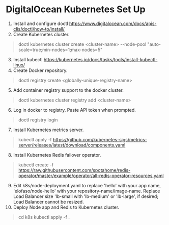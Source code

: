 # DigitalOcean Kubernetes Set Up
1. Install and configure doctl https://www.digitalocean.com/docs/apis-clis/doctl/how-to/install/
2. Create Kubernetes cluster.
>doctl kubernetes cluster create \<cluster-name\> --node-pool "auto-scale=true;min-nodes=1;max-nodes=5"
3. Install kubectl https://kubernetes.io/docs/tasks/tools/install-kubectl-linux/
4. Create Docker repository.
>doctl registry create \<globally-unique-registry-name\>
5. Add container registry support to the docker cluster.
>doctl kubernetes cluster registry add \<cluster-name\> 
6. Log in docker to registry. Paste API token when prompted.
>doctl registry login
7. Install Kubernetes metrics server.
>kubectl apply -f https://github.com/kubernetes-sigs/metrics-server/releases/latest/download/components.yaml
8. Install Kubernetes Redis failover operator.
>kubectl create -f https://raw.githubusercontent.com/spotahome/redis-operator/master/example/operator/all-redis-operator-resources.yaml
9. Edit k8s/node-deployment.yaml to replace 'hello' with your app name, 'elofaso/node-hello' with your repository-name/image-name. Replace Load Balancer size 'lb-small with 'lb-medium' or 'lb-large', if desired; Load Balancer cannot be resized.
10. Deploy Node app and Redis to Kubernetes cluster.
>cd k8s
>kubectl apply -f .
